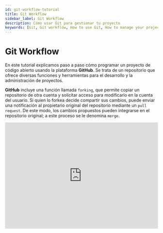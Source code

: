 ```yaml
---
id: git-workflow-tutorial 
title: Git Workflow
sidebar_label: Git Workflow
description: Cómo usar Git para gestionar tu proyecto
keywords: [Git, Git workflow, How to use Git, How to manage your project, How to use Git to manage your project, workflow git]
---
```


# Git Workflow


En este tutorial explicamos paso a paso cómo programar un proyecto de código abierto usando la plataforma **GitHub**. Se trata de un repositorio que ofrece diversas funciones y herramientas para el desarrollo y la administración de proyectos.

**GitHub** incluye una función llamada `forking`, que permite copiar un repositorio de otra cuenta y solicitar acceso para modificarlo en la cuenta del usuario. Si quien lo forkea decide compartir sus cambios, puede enviar una notificación al propietario original del repositorio mediante un `pull request`. De este modo, los cambios propuestos pueden integrarse en el repositorio original; a este proceso se le denomina `merge`.

<iframe width="100%" height="350" src="https://www.youtube.com/embed/K33cFzHWBt0" frameBorder="0" allowFullScreen loading="lazy"></iframe>
